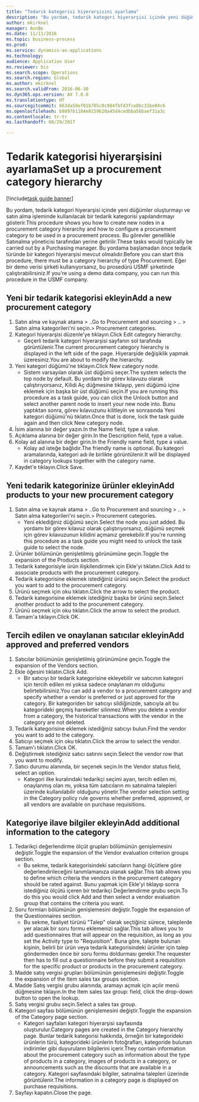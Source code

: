 ```yaml
--- 
title: "Tedarik kategorisi hiyerarşisini ayarlama"
description: "Bu yordam, tedarik kategori hiyerarşisi içinde yeni düğümler oluşturmayı ve satın alma işleminde kullanılacak bir tedarik kategorisi yapılandırmayı gösterir."
author: mkirknel
manager: AnnBe
ms.date: 11/11/2016
ms.topic: business-process
ms.prod: 
ms.service: dynamics-ax-applications
ms.technology: 
audience: Application User
ms.reviewer: bis
ms.search.scope: Operations
ms.search.region: Global
ms.author: mkirknel
ms.search.validFrom: 2016-06-30
ms.dyn365.ops.version: AX 7.0.0
ms.translationtype: HT
ms.sourcegitcommit: 663da58ef01b705c0c984fbfd3fce8bc31be04c6
ms.openlocfilehash: b9897b1184e8159b20a45d4cedbba56baef31a3c
ms.contentlocale: tr-tr
ms.lasthandoff: 08/29/2017

---
```

# <a name="set-up-a-procurement-category-hierarchy"></a><span data-ttu-id="78559-103">Tedarik kategorisi hiyerarşisini ayarlama</span><span class="sxs-lookup"><span data-stu-id="78559-103">Set up a procurement category hierarchy</span></span>

[!include[task guide banner](../../includes/task-guide-banner.md)]

<span data-ttu-id="78559-104">Bu yordam, tedarik kategori hiyerarşisi içinde yeni düğümler oluşturmayı ve satın alma işleminde kullanılacak bir tedarik kategorisi yapılandırmayı gösterir.</span><span class="sxs-lookup"><span data-stu-id="78559-104">This procedure shows you how to create new nodes in a procurement category hierarchy and how to configure a procurement category to be used in a procurement process.</span></span> <span data-ttu-id="78559-105">Bu görevler genellikle Satınalma yöneticisi tarafından yerine getirilir.</span><span class="sxs-lookup"><span data-stu-id="78559-105">These tasks would typically be carried out by a Purchasing manager.</span></span> <span data-ttu-id="78559-106">Bu yordama başlamadan önce tedarik türünde bir kategori hiyerarşisi mevcut olmalıdır.</span><span class="sxs-lookup"><span data-stu-id="78559-106">Before you can start this procedure, there must be a category hierarchy of type Procurement.</span></span> <span data-ttu-id="78559-107">Eğer bir demo verisi şirketi kullanıyorsanız, bu prosedürü USMF şirketinde çalıştırabilirsiniz.</span><span class="sxs-lookup"><span data-stu-id="78559-107">If you're using a demo data company, you can run this procedure in the USMF company.</span></span>


## <a name="add-a-new-procurement-category"></a><span data-ttu-id="78559-108">Yeni bir tedarik kategorisi ekleyin</span><span class="sxs-lookup"><span data-stu-id="78559-108">Add a new procurement category</span></span>
1. <span data-ttu-id="78559-109">Satın alma ve kaynak atama > ..</span><span class="sxs-lookup"><span data-stu-id="78559-109">Go to Procurement and sourcing > ..</span></span> <span data-ttu-id="78559-110">> Satın alma kategorileri'ni seçin.</span><span class="sxs-lookup"><span data-stu-id="78559-110">> Procurement categories.</span></span>
2. <span data-ttu-id="78559-111">Kategori hiyerarşisi düzenle'ye tıklayın.</span><span class="sxs-lookup"><span data-stu-id="78559-111">Click Edit category hierarchy.</span></span>
    * <span data-ttu-id="78559-112">Geçerli tedarik kategori hiyerarşisi sayfanın sol tarafında görüntülenir.</span><span class="sxs-lookup"><span data-stu-id="78559-112">The current procurement category hierarchy is displayed in the left side of the page.</span></span> <span data-ttu-id="78559-113">Hiyerarşide değişiklik yapmak üzeresiniz.</span><span class="sxs-lookup"><span data-stu-id="78559-113">You  are about to modify the hierarchy.</span></span>  
3. <span data-ttu-id="78559-114">Yeni kategori düğümü'ne tıklayın.</span><span class="sxs-lookup"><span data-stu-id="78559-114">Click New category node.</span></span>
    * <span data-ttu-id="78559-115">Sistem varsayılan olarak üst düğümü seçer.</span><span class="sxs-lookup"><span data-stu-id="78559-115">The system selects the top node by default.</span></span> <span data-ttu-id="78559-116">Bu yordamı bir görev kılavuzu olarak çalıştırıyorsanız, Kilidi Aç düğmesine tıklayıp, yeni düğümü içine eklemek için başka bir üst düğümü seçin.</span><span class="sxs-lookup"><span data-stu-id="78559-116">If you are running this procedure as a task guide, you can click the Unlock button and select another parent node to insert your new node into.</span></span> <span data-ttu-id="78559-117">Bunu yaptıktan sonra, görev kılavuzunu kilitleyin ve sonrasında Yeni kategori düğümü'nü tıklatın.</span><span class="sxs-lookup"><span data-stu-id="78559-117">Once that is done, lock the task guide again and then click New category node.</span></span>  
4. <span data-ttu-id="78559-118">İsim alanına bir değer yazın.</span><span class="sxs-lookup"><span data-stu-id="78559-118">In the Name field, type a value.</span></span>
5. <span data-ttu-id="78559-119">Açıklama alanına bir değer girin.</span><span class="sxs-lookup"><span data-stu-id="78559-119">In the Description field, type a value.</span></span>
6. <span data-ttu-id="78559-120">Kolay ad alanına bir değer girin.</span><span class="sxs-lookup"><span data-stu-id="78559-120">In the Friendly name field, type a value.</span></span>
    * <span data-ttu-id="78559-121">Kolay ad isteğe bağlıdır.</span><span class="sxs-lookup"><span data-stu-id="78559-121">The friendly name is optional.</span></span> <span data-ttu-id="78559-122">Bu kategori aramalarında, kategori adı ile birlikte görüntülenir.</span><span class="sxs-lookup"><span data-stu-id="78559-122">It will be displayed in category lookups together with the category name.</span></span>  
7. <span data-ttu-id="78559-123">Kaydet'e tıklayın.</span><span class="sxs-lookup"><span data-stu-id="78559-123">Click Save.</span></span>

## <a name="add-products-to-your-new-procurement-category"></a><span data-ttu-id="78559-124">Yeni tedarik kategorinize ürünler ekleyin</span><span class="sxs-lookup"><span data-stu-id="78559-124">Add products to your new procurement category</span></span>
1. <span data-ttu-id="78559-125">Satın alma ve kaynak atama > ..</span><span class="sxs-lookup"><span data-stu-id="78559-125">Go to Procurement and sourcing > ..</span></span> <span data-ttu-id="78559-126">> Satın alma kategorileri'ni seçin.</span><span class="sxs-lookup"><span data-stu-id="78559-126">> Procurement categories.</span></span>
    * <span data-ttu-id="78559-127">Yeni eklediğiniz düğümü seçin.</span><span class="sxs-lookup"><span data-stu-id="78559-127">Select the node you just added.</span></span> <span data-ttu-id="78559-128">Bu yordamı bir görev kılavuz olarak çalıştırıyorsanız, düğümü seçmek için görev kılavuzunun kilidini açmanız gerekebilir.</span><span class="sxs-lookup"><span data-stu-id="78559-128">If you’re running this procedure as a task guide you might need to unlock the task guide to select the node.</span></span>  
2. <span data-ttu-id="78559-129">Ürünler bölümünün genişletilmiş görünümüne geçin.</span><span class="sxs-lookup"><span data-stu-id="78559-129">Toggle the expansion of the Products section.</span></span>
3. <span data-ttu-id="78559-130">Tedarik kategorisiyle ürün ilişkilendirmek için Ekle'yi tıklatın.</span><span class="sxs-lookup"><span data-stu-id="78559-130">Click Add to associate products with the procurement category.</span></span>
4. <span data-ttu-id="78559-131">Tedarik kategorisine eklemek istediğiniz ürünü seçin.</span><span class="sxs-lookup"><span data-stu-id="78559-131">Select the product you want to add to the procurement category.</span></span>
5. <span data-ttu-id="78559-132">Ürünü seçmek için oku tıklatın.</span><span class="sxs-lookup"><span data-stu-id="78559-132">Click the arrow to select the product.</span></span>
6. <span data-ttu-id="78559-133">Tedarik kategorisine eklemek istediğiniz başka bir ürünü seçin.</span><span class="sxs-lookup"><span data-stu-id="78559-133">Select another product to add to the procurement category.</span></span>
7. <span data-ttu-id="78559-134">Ürünü seçmek için oku tıklatın.</span><span class="sxs-lookup"><span data-stu-id="78559-134">Click the arrow to select the product.</span></span>
8. <span data-ttu-id="78559-135">Tamam'a tıklayın.</span><span class="sxs-lookup"><span data-stu-id="78559-135">Click OK.</span></span>

## <a name="add-approved-and-preferred-vendors"></a><span data-ttu-id="78559-136">Tercih edilen ve onaylanan satıcılar ekleyin</span><span class="sxs-lookup"><span data-stu-id="78559-136">Add approved and preferred vendors</span></span>
1. <span data-ttu-id="78559-137">Satıcılar bölümünün genişletilmiş görünümüne geçin.</span><span class="sxs-lookup"><span data-stu-id="78559-137">Toggle the expansion of the Vendors section.</span></span>
2. <span data-ttu-id="78559-138">Ekle öğesini tıklatın.</span><span class="sxs-lookup"><span data-stu-id="78559-138">Click Add.</span></span>
    * <span data-ttu-id="78559-139">Bir satıcıyı bir tedarik kategorisine ekleyebilir ve satıcının kategori için tercih edilen mi yoksa sadece onaylanan mı olduğunu belirtebilirsiniz.</span><span class="sxs-lookup"><span data-stu-id="78559-139">You can add a vendor to a procurement category and specify whether a vendor is preferred or just approved for the category.</span></span> <span data-ttu-id="78559-140">Bir kategoriden bir satıcıyı sildiğinizde, satıcıyla ait bu kategorideki geçmiş hareketler silinmez.</span><span class="sxs-lookup"><span data-stu-id="78559-140">When you delete a vendor from a category, the historical transactions with the vendor in the category are not deleted.</span></span>   
3. <span data-ttu-id="78559-141">Tedarik kategorisine eklemek istediğiniz satıcıyı bulun.</span><span class="sxs-lookup"><span data-stu-id="78559-141">Find the vendor you want to add to the category.</span></span>
4. <span data-ttu-id="78559-142">Satıcıyı seçmek için oku tıklatın.</span><span class="sxs-lookup"><span data-stu-id="78559-142">Click the arrow to select the vendor.</span></span>
5. <span data-ttu-id="78559-143">Tamam'ı tıklatın.</span><span class="sxs-lookup"><span data-stu-id="78559-143">Click OK.</span></span>
6. <span data-ttu-id="78559-144">Değiştirmek istediğiniz satıcı satırını seçin.</span><span class="sxs-lookup"><span data-stu-id="78559-144">Select the vendor row that you want to modify.</span></span>
7. <span data-ttu-id="78559-145">Satıcı durumu alanında, bir seçenek seçin.</span><span class="sxs-lookup"><span data-stu-id="78559-145">In the Vendor status field, select an option.</span></span>
    * <span data-ttu-id="78559-146">Kategori ilke kuralındaki tedarikçi seçimi ayarı, tercih edilen mi, onaylanmış olan mı, yoksa tüm satıcıların mı satınalma talepleri üzerinde kullanılabilir olduğunu yönetir.</span><span class="sxs-lookup"><span data-stu-id="78559-146">The vendor selection setting in the Category policy rule governs whether preferred, approved, or all vendors are available on purchase requisitions.</span></span>   

## <a name="add-additional-information-to-the-category"></a><span data-ttu-id="78559-147">Kategoriye ilave bilgiler ekleyin</span><span class="sxs-lookup"><span data-stu-id="78559-147">Add additional information to the category</span></span>
1. <span data-ttu-id="78559-148">Tedarikçi değerlendirme ölçüt grupları bölümünün genişlemesini değiştir.</span><span class="sxs-lookup"><span data-stu-id="78559-148">Toggle the expansion of the Vendor evaluation criterion groups section.</span></span>
    * <span data-ttu-id="78559-149">Bu sekme, tedarik kategorisindeki satıcıların hangi ölçütlere göre değerlendirileceğini tanımlamanıza olanak sağlar.</span><span class="sxs-lookup"><span data-stu-id="78559-149">This tab allows you to define which criteria the vendors in the procurement category should be rated against.</span></span> <span data-ttu-id="78559-150">Bunu yapmak için Ekle'yi tıklayıp sonra istediğiniz ölçütü içeren bir tedarikçi Değerlendirme grubu seçin.</span><span class="sxs-lookup"><span data-stu-id="78559-150">To do this you would click Add and then select a vendor evaluation group that contains the criteria you want.</span></span>  
2. <span data-ttu-id="78559-151">Soru formları bölümünün genişlemesini değiştir.</span><span class="sxs-lookup"><span data-stu-id="78559-151">Toggle the expansion of the Questionnaires section.</span></span>
    * <span data-ttu-id="78559-152">Bu sekme, faaliyet türünü "Talep" olarak seçtiğiniz sürece, taleplerde yer alacak bir soru formu eklemenizi sağlar.</span><span class="sxs-lookup"><span data-stu-id="78559-152">This tab allows you to add questionnaires that will appear on the requisition, as long as you set the Activity type to "Requisition".</span></span> <span data-ttu-id="78559-153">Buna göre, talepte bulunan kişinin, belirli bir ürün veya tedarik kategorisindeki ürünler için talep göndermeden önce bir soru formu doldurması gerekir.</span><span class="sxs-lookup"><span data-stu-id="78559-153">The requester then has to fill out a questionnaire before they submit a requisition for the specific product or products in the procurement category.</span></span>  
3. <span data-ttu-id="78559-154">Madde satış vergisi grupları bölümünün genişlemesini değiştir.</span><span class="sxs-lookup"><span data-stu-id="78559-154">Toggle the expansion of the Item sales tax groups section.</span></span>
4. <span data-ttu-id="78559-155">Madde Satış vergisi grubu alanında, aramayı açmak için açılır menü düğmesine tıklayın.</span><span class="sxs-lookup"><span data-stu-id="78559-155">In the Item sales tax group: field, click the drop-down button to open the lookup.</span></span>
5. <span data-ttu-id="78559-156">Satış vergisi grubu seçin.</span><span class="sxs-lookup"><span data-stu-id="78559-156">Select a sales tax group.</span></span>
6. <span data-ttu-id="78559-157">Kategori sayfası bölümünün genişlemesini değiştir.</span><span class="sxs-lookup"><span data-stu-id="78559-157">Toggle the expansion of the Category page section.</span></span>
    * <span data-ttu-id="78559-158">Kategori sayfaları kategori hiyerarşisi sayfasında oluşturulur.</span><span class="sxs-lookup"><span data-stu-id="78559-158">Category pages are created in the Category hierarchy page.</span></span> <span data-ttu-id="78559-159">Bunlar tedarik kategorisi hakkında, örneğin bir kategorideki ürünlerin türü, kategorideki ürünlerin fotoğrafları, kategoride bulunan indirimler gibi duyuruların bilgilerini içerir.</span><span class="sxs-lookup"><span data-stu-id="78559-159">They contain information about the procurement category such as information about the type of products in a category, images of products in a category, or announcements such as the discounts that are available in a category.</span></span> <span data-ttu-id="78559-160">Kategori sayfasındaki bilgiler, satınalma talepleri üzerinde görüntülenir.</span><span class="sxs-lookup"><span data-stu-id="78559-160">The information in a category page is displayed on purchase requisitions.</span></span>  
7. <span data-ttu-id="78559-161">Sayfayı kapatın.</span><span class="sxs-lookup"><span data-stu-id="78559-161">Close the page.</span></span>


